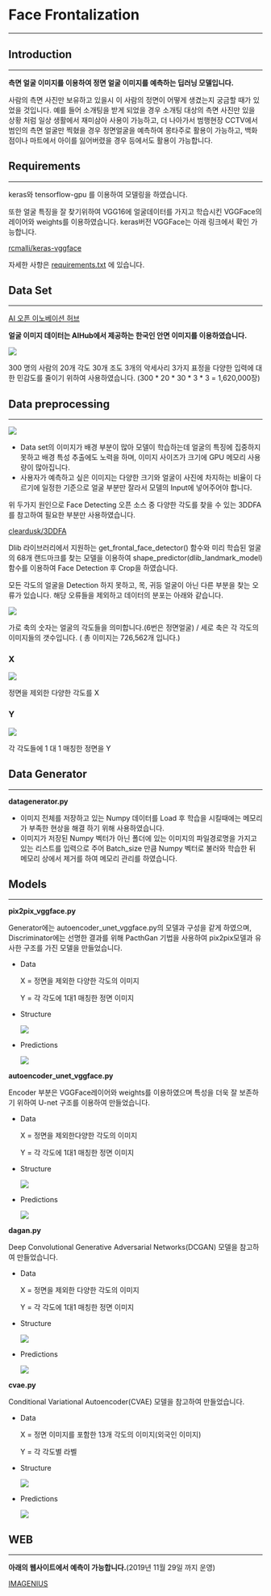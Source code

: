 # Face Frontalization

---

## Introduction

---

**측면 얼굴 이미지를 이용하여 정면 얼굴 이미지를 예측하는 딥러닝 모델입니다.**

 사람의 측면 사진만 보유하고 있을시 이 사람의 정면이 어떻게 생겼는지 궁금할 때가 있었을 것입니다. 예를 들어 소개팅을 받게 되었을 경우 소개팅 대상의 측면 사진만 있을 상황 처럼 일상 생활에서 재미삼아 사용이 가능하고, 더 나아가서 범행현장 CCTV에서 범인의 측면 얼굴만 찍혔을 경우 정면얼굴을 예측하여 몽타주로 활용이 가능하고, 백화점이나 마트에서 아이를 잃어버렸을 경우 등에서도 활용이 가능합니다.   

## Requirements

---

 keras와 tensorflow-gpu 를 이용하여 모델링을 하였습니다.

또한 얼굴 특징을 잘 찾기위하여 VGG16에 얼굴데이터를 가지고 학습시킨 VGGFace의 레이어와 weights를 이용하였습니다. keras버전 VGGFace는 아래 링크에서 확인 가능합니다.

[rcmalli/keras-vggface](https://github.com/rcmalli/keras-vggface)

자세한 사항은 [requirements.txt](https://github.com/sonwonho/Face-Frontalization/blob/master/requirements.txt) 에 있습니다.

## Data Set

---

[AI 오픈 이노베이션 허브](http://aihub.or.kr/)

**얼굴 이미지 데이터는 AIHub에서 제공하는 한국인 안면 이미지를 이용하였습니다.**

![](./images/20191121_154541-7bf9cfb5-e953-441a-bb51-b686790172a7.png)

 300 명의 사람의 20개 각도 30개 조도 3개의 악세사리 3가지 표정을 다양한 입력에 대한 민감도를 줄이기 위하여 사용하였습니다.   (300 * 20 * 30 * 3 * 3 = 1,620,000장)

## Data preprocessing

---

![](./images/20191121_163757-cf3be2de-4d01-466d-8f0b-8b0f9ccbfbc5.png)

- Data set의 이미지가 배경 부분이 많아 모델이 학습하는데 얼굴의 특징에 집중하지 못하고 배경 특성 추출에도 노력을 하며, 이미지 사이즈가 크기에 GPU 메모리 사용량이 많아집니다.
- 사용자가 예측하고 싶은 이미지는 다양한 크기와 얼굴이 사진에 차지하는 비율이 다르기에 일정한 기준으로 얼굴 부분만 잘라서 모델의 Input에 넣어주어야 합니다.

 위 두가지 원인으로 Face Detecting 오픈 소스 중 다양한 각도를 찾을 수 있는 3DDFA를 참고하여 필요한 부분만 사용하였습니다.

[cleardusk/3DDFA](https://github.com/cleardusk/3DDFA)

Dlib 라이브러리에서 지원하는 get_frontal_face_detector() 함수와 미리 학습된  얼굴의 68개 랜드마크를 찾는 모델을 이용하여  shape_predictor(dlib_landmark_model) 함수를 이용하여 Face Detection 후 Crop을 하였습니다.

 모든 각도의 얼굴을 Detection 하지 못하고, 목, 귀등 얼굴이 아닌 다른 부분을 찾는 오류가 있습니다. 해당 오류들을 제외하고 데이터의 분포는 아래와 같습니다.

![](./images/AfterCrop-02174034-5b01-4b5a-86a1-a80c21c5b360.png)

가로 축의 숫자는 얼굴의 각도들을 의미합니다.(6번은 정면얼굴) / 세로 축은 각 각도의 이미지들의 갯수입니다. ( 총 이미지는 726,562개 입니다.)

### X

![](./images/X-09844163-66d9-446d-b955-463410235b85.png)

정면을 제외한 다양한 각도를 X

### Y

![](./images/Y-32f63e76-2e13-4893-b983-be03fb92da53.png)

각 각도들에 1 대 1 매칭한 정면을 Y

## Data Generator

---

**datagenerator.py**

- 이미지 전체를 저장하고 있는 Numpy 데이터를 Load 후 학습을 시킬때에는 메모리가 부족한 현상을 해결 하기 위해 사용하였습니다.
- 이미지가 저장된 Numpy 벡터가 아닌 폴더에 있는 이미지의 파일경로명을 가지고 있는 리스트를 입력으로 주어 Batch_size 만큼 Numpy 벡터로 불러와 학습한 뒤 메모리 상에서 제거를 하여 메모리 관리를 하였습니다.

## Models

---

**pix2pix_vggface.py**

 Generator에는 autoencoder_unet_vggface.py의 모델과 구성을 같게 하였으며, Discriminator에는 선명한 결과를 위해 PacthGan 기법을 사용하여 pix2pix모델과 유사한 구조를 가진 모델을 만들었습니다.

- Data

    X = 정면을 제외한 다양한 각도의 이미지

    Y = 각 각도에 1대1 매칭한 정면 이미지

- Structure

    ![](./images/Pix2Pix_structure-03ba14f6-59a1-4c25-ac8e-c50c2c3aa0a9.png)

- Predictions

    ![](./images/Pix2Pix-63cef2f6-65d4-4115-90ca-786376050573.png)

**autoencoder_unet_vggface.py**

 Encoder 부분은 VGGFace레이어와 weights를 이용하였으며 특성을 더욱 잘 보존하기 위하여 U-net 구조를 이용하여 만들었습니다.

- Data

    X = 정면을 제외한다양한 각도의 이미지

    Y = 각 각도에 1대1 매칭한 정면 이미지

- Structure

    ![](./images/AE_structure-ddd8dd5a-b9be-4eea-8dd1-0891b39d347f.png)

- Predictions

    ![](./images/AE-8a884936-1e38-4c75-b7a2-e5aedfe57485.png)

**dagan.py**

 Deep Convolutional Generative Adversarial Networks(DCGAN) 모델을 참고하여 만들었습니다.

- Data

    X = 정면을 제외한 다양한 각도의 이미지

    Y = 각 각도에 1대1 매칭한 정면 이미지

- Structure

    ![](./images/DCGAN_structure-e5843ed0-66a0-4a45-911a-3ff3b55f0cbe.png)

- Predictions

    ![](./images/DCGAN-207a1661-c5b0-40ae-9347-bd26977b0b2a.png)

**cvae.py**

Conditional Variational Autoencoder(CVAE) 모델을 참고하여 만들었습니다.

- Data

    X = 정면 이미지를 포함한 13개 각도의 이미지(외국인 이미지)

    Y = 각 각도별 라벨

- Structure

    ![](./images/CVAE_structure-052a55c5-7409-4bd2-b5fa-f47c0774f184.png)

- Predictions

    ![](./images/CVAE-a3ec26ab-94f8-45ee-a6ec-dec5edb8da5c.png)

## WEB

---

**아래의 웹사이트에서 예측이 가능합니다.**(2019년 11월 29일 까지 운영)

[IMAGENIUS](http://imagenius.iptime.org:4/)
